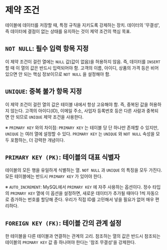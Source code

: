 # 제약 조건

테이블에 데이터를 저장할 때, 특정 규칙을 지키도록 강제하는 장치. 데이터의 '무결성', 즉 데이터에 결점이 없는 상태를 유지하는 것이 제약 조건의 핵심 목표.

## `NOT NULL`: 필수 입력 항목 지정

이 제약 조건이 걸린 열에는 `NULL` 값(값이 없음)을 허용하지 않음. 즉, 데이터를 `INSERT` 할 때 이 열의 값은 반드시 입력되어야 함.
고객의 이름, 아이디, 상품의 가격 등은 비어있으면 안 되는 핵심 정보이므로 `NOT NULL` 을 설정해야 함.

## `UNIQUE`: 중복 불가 항목 지정

이 제약 조건이 걸린 열의 값은 테이블 내에서 항상 고유해야 함. 즉, 중복된 값을 허용하지 않는다. 고객의 아이디(ID), 이메일 주소, 사업자 등록번호 등은 다른 사람과 중복되면 안 되므로 `UNIQUE` 제약 조건을 사용한다.

※ `PRIMARY KEY` 와의 차이점: `PRIMARY KEY` 는 테이블 당 단 하나만 존재할 수 있지만, `UNIQUE` 는 여러 열에 설정할 수 있다. `PRIMARY KEY` 는 `UNIQUE` 와 `NOT NULL` 속성을 모두 포함하는, 더 강력한 개념이다.

## `PRIMARY KEY (PK)`: 테이블의 대표 식별자

테이블의 모든 행을 유일하게 식별하는 열.
`NOT NULL` 과 `UNIQUE` 의 특징을 모두 가진다. 모든 테이블에는 반드시 `PRIMARY KEY` 가 있어야 한다.

※ `AUTO_INCREMENT`: MySQL에서 `PRIMARY KEY` 에 자주 사용하는 옵션이다. 정수 타입의 `PRIMARY KEY` 열에 이 옵션을 설정하면, 새로운 데이터가 추가될 때마다 1씩 자동으로 증가하는 번호를 할당해 준다. 우리가 직접 ID를 고민해서 넣을 필요가 없어 매우 편리하다.

## `FOREIGN KEY (FK)`: 테이블 간의 관계 설정

한 테이블을 다른 테이블과 연결하는 관계의 고리. 참조하는 열의 값은 반드시 참조되는 테이블의 `PRIMARY KEY` 값 중 하나여야 한다는 '참조 무결성'을 강제한다.
